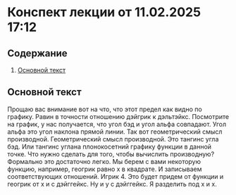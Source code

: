 # Конспект лекции от 11.02.2025 17:12

## Содержание
1. [Основной текст](#основной-текст)

## Основной текст

 Прощаю вас внимание вот на что, что этот предел как видно по графику. Равин в точности отношению дэйгрик к дэльтэйкс. Посмотрите на график, у нас получается, что угол бэд и угол альфа совпадают. Угол альфа это угол наклона прямой линии. Так вот геометрический смысл производной. Геометрический смысл производной. Это тангинс угла бэд. Или тангинс углана плонокосетний графику функции в данной точке. Что нужно сделать для того, чтобы вычислить производную? Формально это достаточно легко. Мы берем с вами некоторую функцию, например, геогрик равно x в квадрате. И записываем соответствующих отношений. Игрик 4. Это будет придем от функции и геогрик от x и с дэйггейкс. Ну и у с дэйггейкс. Я разделить под x и x.
